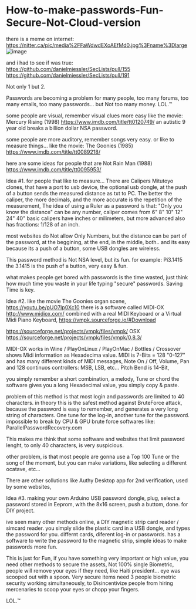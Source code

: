 # How-to-make-passwords-Fun-Secure-Not-Cloud-version

there is a meme on internet:
https://nitter.ca/pic/media%2FFaWdwdEXoAEfMd0.jpg%3Fname%3Dlarge
![image](https://user-images.githubusercontent.com/33388902/185253605-37c40849-ac00-46c1-8aee-230ff7189733.png)


and i had to see if was true:
https://github.com/danielmiessler/SecLists/pull/155
https://github.com/danielmiessler/SecLists/pull/191

Not only 1 but 2.

Passwords are becoming a problem for many people,
too many forums, too many emails, too many passwords...
but Not too many money. LOL.™

some people are visual, remember visual clues more easy
like the movie:
Mercury Rising (1998) https://www.imdb.com/title/tt0120749/
an autistic 9 year old breaks a billion dollar NSA password.

some people are more auditory, remember songs very easy.
or like to measure things...
like the movie:
The Goonies (1985) https://www.imdb.com/title/tt0089218/

here are some ideas for people that are Not Rain Man (1988)
https://www.imdb.com/title/tt0095953/

Idea #1.
for people that like to measure...
There are Calipers Mitutoyo clones, that have a port to usb device,
the optional usb dongle, at the push of a button sends the measured distance as txt to PC.
The better the caliper, the more decimals, and the more accurate is the repetition of the measurement,
The idea of using a Ruler as a password is that:
"Only you know the distance"
can be any number, caliper comes from 6" 8" 10" 12" 24" 40"
basic calipers have inches or milimeters,
but more advanced also has fractions: 1/128 of an inch.

most websites do Not allow Only Numbers,
but the distance can be part of the password,
at the beggining, at the end, in the middle, both..
and its easy because its a push of a button,
some USB dongles are wireless.

This password method is Not NSA level, but its fun.
for example:
Pi3.1415
the 3.1415 is the push of a button, very easy & fun.

what makes people get bored with passwords is the time wasted,
just think how much time you waste in your life typing "secure" passwords.
Saving Time is key.

Idea #2.
like the movie The Goonies organ scene,
https://youtu.be/pUO7Ip0Xc10
there is a software called MIDI-OX
http://www.midiox.com/
combined with a real MIDI Keyboard or a Virtual Midi Piano Keyboard, https://vmpk.sourceforge.io/#Download

https://sourceforge.net/projects/vmpk/files/vmpk/
OSX
https://sourceforge.net/projects/vmpk/files/vmpk/0.8.3/

MIDI-OX works in Wine / PlayOnLinux / PlayOnMac / Bottles / Crossover
shows Midi information as Hexadecima value.
MIDI is 7-Bits = 128 "0-127"
and has many different kinds of MIDI messages,
Note On / Off, Volume, Pan and 128 continuos controllers: MSB, LSB, etc...
Pitch Bend is 14-Bit,

you simply remember a short combination, a melody, Tune or chord
the software gives you a long Hexadecimal value, you simply copy & paste.

problem of this method is that most login and passwords are limited to 40 characters.
in theory this is the safest method against BruteForce attack,
because the password is easy to remember, and generates a very long string of characters.
One tune for the log-in, another tune for the password.
impossible to break by CPU & GPU brute force softwares like:
ParallelPasswordRecovery.com

This makes me think that some software and websites that limit password lenght,
to only 40 characters, is very suspicious.

other problem, is that most people are gonna use a Top 100 Tune or the song of the moment,
but you can make variations, like selecting a different ocatave, etc...

There are other sollutions like Authy Desktop app for 2nd verification, used by some websites,

Idea #3. making your own Arduino USB password dongle, 
plug, select a password stored in Eeprom, with the 8x16 screen,
push a buttom, done.
for DIY project.

ive seen many other methods online,
a DIY magnetic strip card reader / simcard reader.
you simply slide the plastic card in a USB dongle, and types the password for you.
differnt cards, diferent log-in or passwords.
has a software to write the password to the magnetic strip, 
simple ideas to make passwords more fun.

This is just for Fun,
if you have something very important or high value, 
you need other methods to secure the assets, Not 100% single Biometric,
people will remove your eyes if they need, like Haiti president... eye was scooped out with a spoon.
Very secure items need 3 people biometric security working simultaneously, 
to Disincentivize people from hiring mercenaries to scoop your eyes or chopp your fingers.

LOL.™

 
